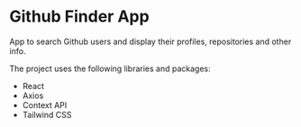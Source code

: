 # Github Finder App

App to search Github users and display their profiles, repositories and other info.

The project uses the following libraries and packages:

* React
* Axios
* Context API
* Tailwind CSS

